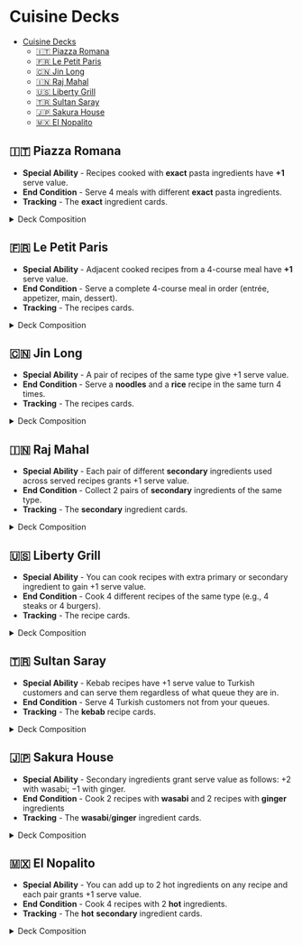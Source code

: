 # Cuisine Decks


<!-- TOC -->
* [Cuisine Decks](#cuisine-decks)
  * [🇮🇹 Piazza Romana](#-piazza-romana)
  * [🇫🇷 Le Petit Paris](#-le-petit-paris)
  * [🇨🇳 Jin Long](#-jin-long)
  * [🇮🇳 Raj Mahal](#-raj-mahal)
  * [🇺🇸 Liberty Grill](#-liberty-grill)
  * [🇹🇷 Sultan Saray](#-sultan-saray)
  * [🇯🇵 Sakura House](#-sakura-house)
  * [🇲🇽 El Nopalito](#-el-nopalito)
<!-- TOC -->

## 🇮🇹 Piazza Romana

- **Special Ability** - Recipes cooked with **exact** pasta ingredients have **+1** serve value.
- **End Condition** - Serve 4 meals with different **exact** pasta ingredients.
- **Tracking** - The **exact** ingredient cards.

<details>
  <summary>Deck Composition</summary>

- Ingredient Cards (26)
  - Primary (13):
    - Spaghetti (2)
    - Fettuccine (2)
    - Tagliatelle (2)
    - Lasagna Sheets (2)
    - Penne (2)
    - Campanelle (1)
    - Gnocchi (1)
    - Ravioli (1)
  - Secondary (10)
  - Optional (3):
    - Basil
    - Balsamic Vinegar
    - Parmigiano
- Recipe Cards (14):
  - Easy Recipes (4)
    - Farfalle al Salmone [kitchenware]
    - Fusilli Caprese [cookware]
    - Rigatoni alla Gricia [tableware]
    - Cannelloni Ricotta e Spinaci [kitchenware]
  - Normal Recipes (7)
    - Spaghetti Carbonara (Spaghetti) [cookware]
    - Fettuccine Alfredo (Fettuccine) [tableware]
    - Lasagna Verde (Lasagna Sheets) [kitchenware]
    - Tagliatelle alla Bolognese (Tagliatelle) [cookware]
    - Cacio e Pepe (Spaghetti) [tableware]
    - Penne all’Arrabbiata (Penne) [kitchenware]
    - Penne al Pesto (Penne) [cookware]
  - Hard Recipes (3)
    - Lasagna al Forno (Lasagna Sheets) [tableware]
    - Fettuccine ai Porcini e Tartufo (Fettuccine) [kitchenware]
    - Tagliatelle ai Funghi Porcini (Tagliatelle) [cookware]
- Drink Cards (3)
  - Espresso - Have 5 different prepared and unused pasta ingredients
  - Limoncello - Have 3 different pasta ingredients in your cooked recipes
  - Aperol Spritz - Have 2 recipes cooked with exact pasta ingredients
- Utensil Cards (3)
  - Kitchenware
  - Cookware
  - Tableware
- Event Cards (3)
  - Complaint (1)
  - Discount (1) 
  - Promotion (1)
- Customer Cards (10)
  - Req [2/1] Ord [1] End‑game: +2 to your score  
  - Req [-/3] Ord [1] End‑game: opponent −1 score
  - Req [3/-] Ord [2] Opponent Discards up to 2 prepared and unused ingredients
  - Req [2/1] Ord [2] Have a hand limit increased by 1 each turn until discarded
  - Req [2/-] Ord [1] Kitchenware utensil
  - Req [-/2] Ord [2] Cookware utensil
  - Req [2/2] Ord [1] End‑game: +1 for each customer not from your nationality
  - Req [1/1] Ord [2] Special: Put back in play up to 2 primary ingredients from the discard pile
  - Req [1/-] Ord [1] You can prepare any number of ingredients while cooking until discarded
- Ability Card (1)
</details>

## 🇫🇷 Le Petit Paris

- **Special Ability** - Adjacent cooked recipes from a 4-course meal have **+1** serve value.
- **End Condition** - Serve a complete 4-course meal in order (entrée, appetizer, main, dessert).
- **Tracking** - The recipes cards.

<details>
  <summary>Deck Composition</summary>

- Ingredient Cards (25)
  - Primary (12)
  - Secondary (10)
  - Optional (3):
    - Herbs de Provence
    - Butter
    - Cream
- Recipe Cards (15):
  - Easy Recipes (4)
    - Soupe à l’Oignon (entrée) [cookware]
    - Bouillabaisse (entrée) [tableware]
    - Garbure (entrée) [kitchenware]
    - Tourin (entrée) [cookware]
  - Normal Recipes (8):
    - Quiche Lorraine (Appetizer) [tableware]
    - Escargots de Bourguignon (Appetizer) [kitchenware]
    - Salade Niçoise (Appetizer) [cookware]
    - Soufflé au Fromage (Appetizer) [tableware]
    - Ratatouille (Main) [kitchenware]
    - Boeuf Bourguignon (Main) [cookware]
    - Châteaubriand (Main) [tableware]
    - Croque Monsieur (Main) [kitchenware]
  - Hard Recipes (3):	
    - Pain Perdu (Dessert) [cookware]
    - Crème Brûlée (Dessert) [tableware]
    - Tarte Tatin (Dessert) [kitchenware]
- Drink Cards (3)
  - Champagne - Have 4 prepared and unused secondary ingredients
  - Cognac - Have 3 different courses as cooked recipes
  - Pernod - Have 2 recipes with optional ingredients
- Utensil Cards (3)
  - Kitchenware
  - Cookware
  - Tableware
- Event Cards (3)
  - Complaint (1) 
  - Discount (1)  
  - Promotion (1) 
- Customer Cards (10)
  - Req [2/1] Ord [1] End‑game: opponent −2 score
  - Req [-/3] Ord [1] End‑game: +1 to your score
  - Req [3/-] Ord [2] Opponent Discards up to 2 prepared and unused ingredients
  - Req [2/1] Ord [2] Have a hand limit increased by 1 each turn until discarded
  - Req [2/-] Ord [1] Cookware utensil
  - Req [-/2] Ord [2] Tableware utensil
  - Req [2/2] Ord [1] End‑game: +1 for each customer from your nationality
  - Additional customer per standard deck composition
  - Req [1/1] Ord [2] Special: Put in play 1 optional ingredient from the discard pile
  - Req [1/-] Ord [1] You can prepare any number of ingredients while cooking until discarded
- Ability Card (1)
</details>

## 🇨🇳 Jin Long

- **Special Ability** - A pair of recipes of the same type give +1 serve value.
- **End Condition** - Serve a **noodles** and a **rice** recipe in the same turn 4 times.
- **Tracking** - The recipes cards.

<details>
  <summary>Deck Composition</summary>

- Ingredient Cards (24)  
  - Primary (12):
  - Secondary (9)
  - Optional (3):
    - Shiitake Mushrooms
    - Soy Sauce
    - Mung Bean Sprouts
- Recipe Cards (16):
  - Easy Recipes (7)
    - Mapo Tofu [tableware]
    - Coconut Rice (Rice) [kitchenware]
    - Congee [cookware]
    - Sticky Rice with Mango (Rice) [tableware]
    - Dry-Fried Green Beans [kitchenware]
    - Kung Pao Chicken [cookware]
    - Zha Jiang Mian (Noodles) [tableware]
  - Normal Recipes (6):
    - Soup Noodles with Chicken (Noodles) [kitchenware]
    - Hainanese Chicken Rice (Rice) [cookware]
    - Claypot Rice (Rice) [tableware]
    - Yangzhou Fried Rice (Rice) [kitchenware]
    - Cantonese Beef Chow Fun (Noodles) [cookware]
    - Sichuan Dan Dan Noodles (Noodles) [tableware]
  - Hard Recipes (3)
    - Lo Mein (Noodles) [kitchenware]
    - Peking Duck Fried Rice (Rice) [cookware]
    - Dragon Beard Noodles (Noodles) [tableware]
- Drink Cards (3)
  - Baijiu - Have 3 primary & 3 secondary prepared unused ingredients
  - Huangjiu - Have 4 easy cooked recipes
  - Green Tea - Have an easy, normal & hard recipe of the same type
- Utensil Cards (3)
  - Kitchenware
  - Cookware
  - Tableware
- Event Cards (3)
  - Complaint (1) 
  - Discount (1)  
  - Promotion (1) 
- Customer Cards (10)
  - Req [2/1] Ord [1] End‑game: +2 to your score
  - Req [-/3] Ord [1] Opponent Discards up to 2 prepared and unused ingredients
  - Req [3/-] Ord [2] End‑game: opponent −1 score
  - Req [2/1] Ord [2] Have a hand limit increased by 1 each turn until discarded
  - Req [2/-] Ord [1] Tableware utensil
  - Req [-/2] Ord [2] Kitchenware utensil
  - Req [2/2] Ord [1] End‑game: +1 for each customer not from your nationality
  - Req [1/1] Ord [2] Special: Put in play an easy recipe for free from the discard pile
  - Req [1/-] Ord [1] You can prepare any number of ingredients while cooking until discarded
- Ability Card (1)
</details>

## 🇮🇳 Raj Mahal

- **Special Ability** - Each pair of different **secondary** ingredients used across served recipes
grants +1 serve value.
- **End Condition** - Collect 2 pairs of **secondary** ingredients of the same type.
- **Tracking** - The **secondary** ingredient cards.

<details>
  <summary>Deck Composition</summary>

- Ingredient Cards (26):
  - Primary (11)
  - Secondary (12):
    - Cumin (2)
    - Saffron (2)
    - Tamarind (2)
    - Coriander (2)
    - Cinnamon (2)
    - Cardamom (2)
  - Optional (3):
    - Ghee
    - Coconut Milk
    - Cashew
- Recipe Cards (14):
  - Easy Recipes (4):
    - Jeera Rice [kitchenware]
    - Spiced Lentil Soup [cookware]
    - Tamarind Rice [tableware]
    - Lemon Rice [kitchenware]
  - Normal Recipes (7):
    - Biryani [cookware]
    - Dal Tadka [tableware]
    - Masoor Dal [kitchenware]
    - Chana Masala [cookware]
    - Aloo Gobi [tableware]
    - Paneer Butter Masala [kitchenware]
    - Vegetable Korma [cookware]
  - Hard Recipes (3):
    - Coconut Curry [tableware]
    - Rogan Josh [kitchenware]
    - Malai Kofta [cookware]
- Drink Cards (3)
  - Feni - Have 4 different prepared and unused secondary ingredients
  - Lassi - Have 3 recipes cooked with different secondary ingredients
  - Masala Chai - Have 2 recipes with extra secondary ingredients
- Utensil Cards (3)
  - Kitchenware
  - Cookware
  - Tableware
- Event Cards (3)
  - Complaint (1) 
  - Discount (1)  
  - Promotion (1) 
- Customer Cards (10)
  - Req [2/1] Ord [1] End‑game: opponent −2 score
  - Req [-/3] Ord [1] End‑game: +1 to your score
  - Req [3/-] Ord [2] Opponent Discards up to 2 prepared and unused ingredients
  - Req [2/1] Ord [2] Have a hand limit increased by 1 each turn until discarded
  - Req [2/-] Ord [1] Kitchenware utensil
  - Req [-/2] Ord [2] Cookware utensil
  - Req [2/2] Ord [1] End‑game: +1 for each customer from your nationality
  - Req [1/1] Ord [2] Special: Put back in play 2 secondary ingredients from the discard pile
  - Req [1/-] Ord [1] You can prepare any number of ingredients while cooking until discarded
- Ability Card (1)
</details>

## 🇺🇸 Liberty Grill

- **Special Ability** - You can cook recipes with extra primary or secondary ingredient to gain
+1 serve value.
- **End Condition** - Cook 4 different recipes of the same type (e.g., 4 steaks or 4 burgers).
- **Tracking** - The recipe cards.

<details>
  <summary>Deck Composition</summary>

- Ingredient Cards (25)
  - Primary (12)
  - Secondary (10)
  - Optional (3):
    - Ketchup
    - Mustard
    - Mayo
- Recipe Cards (15):
  - Easy Recipes (4)
    - Lobster Roll [cookware]
    - Cornbread [tableware]
    - Clam Chowder [kitchenware]
    - Johnny Cakes [cookware]
  - Normal Recipes (8):
    - Juicy Lucy (Burger) [tableware]
    - Classic Cheeseburger (Burger) [kitchenware]
    - Bacon Cheeseburger (Burger) [cookware]
    - Green Chile Cheeseburger (Burger) [tableware]
    - Philly Cheesesteak (Steak) [kitchenware]
    - Tomahawk Steak (Steak) [cookware]
    - Porterhouse Steak (Steak) [tableware]
    - Ribeye Steak (Steak) [kitchenware]
  - Hard Recipes (3):
    - Deep-fried Burger (Burger) [cookware]
    - T-bone Steak (Steak) [tableware]
    - Apple Pie [kitchenware]
- Drink Cards (3)
  - Coke - Have 8 prepared and unused ingredients
  - Bourbon - Have 3 cooked recipes of the same type
  - Root Beer - Have 2 cooked recipes with doubled ingredients
- Utensil Cards (3)
  - Kitchenware
  - Cookware
  - Tableware
- Event Cards (3)
  - Complaint (1) 
  - Discount (1)  
  - Promotion (1) 
- Customer Cards (10)
  - Req [2/1] Ord [1] End‑game: +2 to your score
  - Req [-/3] Ord [1] End‑game: opponent −1 score
  - Req [3/-] Ord [2] Opponent Discards up to 2 prepared and unused ingredients 
  - Req [2/1] Ord [2] Have a hand limit increased by 1 each turn until discarded
  - Req [2/-] Ord [1] Cookware utensil
  - Req [-/2] Ord [2] Tableware utensil
  - Req [2/2] Ord [1] End‑game: +1 for each customer not from your nationality
  - Req [1/1] Ord [2] Special: End‑game: +1 if you served more than 2 recipes
  - Additional customer per standard deck composition
  - Req [1/-] Ord [1] You can prepare any number of ingredients while cooking until discarded
- Ability Card (1)
</details>

## 🇹🇷 Sultan Saray

- **Special Ability** - Kebab recipes have +1 serve value to Turkish customers and can serve them
regardless of what queue they are in.
- **End Condition** - Serve 4 Turkish customers not from your queues.
- **Tracking** - The **kebab** recipe cards.

<details>
  <summary>Deck Composition</summary>

- Ingredient Cards (24):
  - Primary (12)
  - Secondary (9)
  - Optional (3):
    - Sumac
    - Paprika
    - Pomegranate Juice
- Recipe Cards (16):
  - Easy Recipes (7):
    - Shish Kebab [tableware]
    - Adana Kebab [kitchenware]
    - Iskender Kebab [cookware]
    - Ciğer Kebab [tableware]
    - Döner Kebab [kitchenware]
    - Beyti Kebab [cookware]
    - Tepsi Kebab [tableware]
  - Normal Recipes (6):
    - Patlican Dolmasi [kitchenware]
    - Lahmacun [cookware]
    - Pide [tableware]
    - Köftesi [kitchenware]
    - Muhammara [cookware]
    - Imam Bayildi [tableware]
  - Hard Recipes (3):
    - Baklava [kitchenware]
    - Turkish Delight [cookware]
    - Kadayif [tableware]
- Drink Cards (3)
  - Raki - Have 2 prepared & unused optional ingredients
  - Salep - Have 3 cooked kebab recipes only
  - Ayran - Have 3 cooked non-kebab recipes only
- Utensil Cards (3)
  - Kitchenware
  - Cookware
  - Tableware
- Event Cards (3)
  - Complaint (1) 
  - Discount (1)  
  - Promotion (1) 
- Customer Cards (10)
  - Req [2/1] Ord [1] End‑game: opponent −2 score
  - Req [-/3] Ord [1] Opponent Discards up to 2 prepared and unused ingredients 
  - Req [3/-] Ord [2] End‑game: +1 to your score
  - Req [2/1] Ord [2] Have a hand limit increased by 1 each turn until discarded
  - Req [2/-] Ord [1] Tableware utensil
  - Req [-/2] Ord [2] Kitchenware utensil
  - Req [2/2] Ord [1] End‑game: +1 for each customer from your nationality
  - Req [1/1] Ord [2] Special: End‑game: steal +1 from an opponent (opponent −1)
  - Additional customer per standard deck composition
  - Req [1/-] Ord [1] You can prepare any number of ingredients while cooking until discarded
- Ability Card (1)
</details>

## 🇯🇵 Sakura House

- **Special Ability** - Secondary ingredients grant serve value as follows: +2 with wasabi; 
−1 with ginger.
- **End Condition** - Cook 2 recipes with **wasabi** and 2 recipes with **ginger** ingredients
- **Tracking** - The **wasabi**/**ginger** ingredient cards.

<details>
  <summary>Deck Composition</summary>

- Ingredient Cards (26):  
  - Primary (11)
  - Secondary (12):
    - Umami (5)
    - Wasabi (3)
    - Ginger (4)
  - Optional (3):
    - Nori
    - Sesame Oil
    - Yuzu
- Recipe Cards (14): 
  - Easy Recipes (4)
    - Shoyu Ramen [kitchenware]
    - Onigiri [cookware]
    - Edamame Salad [tableware]
    - Tamago Sushi [kitchenware]
  - Normal Recipes (7):
    - Miso Ramen [cookware]
    - Tonkotsu Ramen [tableware]
    - California Roll [kitchenware]
    - Spicy Tuna Roll [cookware]
    - Udon Noodles with Tempura [tableware]
    - Okonomiyaki [kitchenware]
    - Takoyaki [cookware]
  - Hard Recipes (3):
    - Unagi Sushi Platter [tableware]
    - Omurice [kitchenware]
    - Gyoza [cookware]
- Drink Cards (3)
  - Sake - Have 3 prepared and unused secondary ingredients of the same type.
  - Matcha Tea - Have 1 recipe cooked with a Ginger secondary and an optional ingredient
  - Umeshu - Have 2 recipes cooked with Umami ingredients
- Utensil Cards (3)
  - Kitchenware
  - Cookware
  - Tableware
- Event Cards (3)
  - Complaint (1) 
  - Discount (1)  
  - Promotion (1) 
- Customer Cards (10)
  - Req [2/1] Ord [1] End‑game: +2 to your score
  - Req [-/3] Ord [1] End‑game: opponent −1 score
  - Req [3/-] Ord [2] Opponent Discards up to 2 prepared and unused ingredients
  - Req [2/1] Ord [2] Have a hand limit increased by 1 each turn until discarded
  - Req [2/-] Ord [1] Kitchenware utensil
  - Req [-/2] Ord [2] Cookware utensil
  - Req [2/2] Ord [1] End‑game: +1 for each customer from your nationality
  - Req [1/1] Ord [2] Special: End‑game: +1 if you served more than 1 easy recipe
  - Additional customer per standard deck composition
  - Req [1/-] Ord [1] You can prepare any number of ingredients while cooking until discarded
- Ability Card (1)
</details>

## 🇲🇽 El Nopalito

- **Special Ability** - You can add up to 2 hot ingredients on any recipe and each pair grants 
+1 serve value.
- **End Condition** - Cook 4 recipes with 2 **hot** ingredients.
- **Tracking** - The **hot** **secondary** ingredient cards.

<details>
  <summary>Deck Composition</summary>

- Ingredient Cards (26):
  - Primary (11)
  - Secondary (12):
    - Cayenne Pepper (Hot) (4)
    - Jalapeño (Hot) (4)
    - Avocado (4)
  - Optional (3):
    - Lime
    - Cilantro
    - Sour Cream
- Recipe Cards (14):
  - Easy Recipes (5):
    - Quesadilla [cookware]
    - Taco de Frijoles [tableware]
    - Chilaquiles Verdes [kitchenware]
    - Carne Asada Tacos [cookware]
    - Enchiladas Rojas [tableware]
  - Normal Recipes (6):
    - Mole Poblano with Rice [kitchenware]
    - Burrito de Frijoles [cookware]
    - Chicken Fajitas [tableware]
    - Tostadas de Pollo [kitchenware]
    - Pico de Gallo Nachos [cookware]
    - Taco al Pastor [tableware]
  - Hard Recipes (3):
    - Pozole Rojo [kitchenware]
    - Chiles Rellenos [cookware]
    - Tamales [tableware]
- Drink Cards (3)
  - Mezcal - Have 4 prepared and unused hot secondary ingredients
  - Tequila - Have 4 recipes cooked with at least 1 hot secondary ingredient
  - Tepache - Have 1 easy recipe cooked with 2 hot ingredients
- Utensil Cards (3)
  - Kitchenware
  - Cookware
  - Tableware
- Event Cards (3)
  - Complaint (1) 
  - Discount (1)  
  - Promotion (1) 
- Customer Cards (10)
  - Req [2/1] Ord [1] End‑game: opponent −2 score
  - Req [-/3] Ord [1] End‑game: +1 to your score
  - Req [3/-] Ord [2] Opponent Discards up to 2 prepared and unused ingredients 
  - Req [2/1] Ord [2] Have a hand limit increased by 1 each turn until discarded
  - Req [2/-] Ord [1] Cookware utensil
  - Req [-/2] Ord [2] Tableware utensil
  - Req [2/2] Ord [1] End‑game: +1 for each customer not from your nationality
  - Req [1/1] Ord [2] Special: You may discard your hand to add +2 to your end‑game score
  - Additional customer per standard deck composition
  - Req [1/-] Ord [1] You can prepare any number of ingredients while cooking until discarded
- Ability Card (1)
</details>
